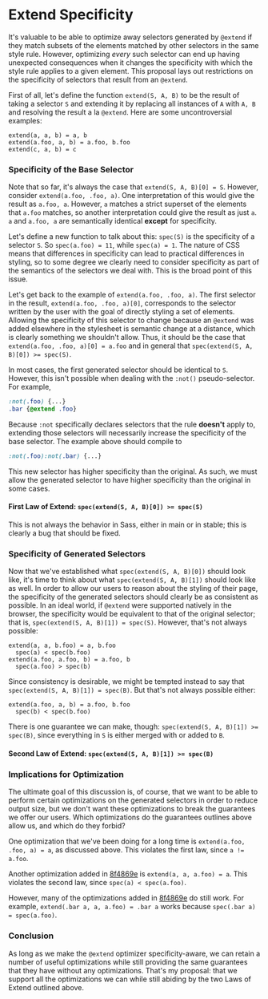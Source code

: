 # Extend Specificity

It's valuable to be able to optimize away selectors generated by `@extend` if
they match subsets of the elements matched by other selectors in the same style
rule. However, optimizing *every* such selector can end up having unexpected
consequences when it changes the specificity with which the style rule applies
to a given element. This proposal lays out restrictions on the specificity of
selectors that result from an `@extend`.

First of all, let's define the function `extend(S, A, B)` to be the result of
taking a selector `S` and extending it by replacing all instances of `A` with
`A, B` and resolving the result a la `@extend`. Here are some uncontroversial
examples:

```
extend(a, a, b) = a, b
extend(a.foo, a, b) = a.foo, b.foo
extend(c, a, b) = c
```

### Specificity of the Base Selector

Note that so far, it's always the case that `extend(S, A, B)[0] = S`. However,
consider `extend(a.foo, .foo, a)`. One interpretation of this would give the
result as `a.foo, a`. However, `a` matches a strict superset of the elements
that `a.foo` matches, so another interpretation could give the result as just
`a`. `a` and `a.foo, a` are semantically identical **except** for specificity.

Let's define a new function to talk about this: `spec(S)` is the specificity of
a selector `S`. So `spec(a.foo) = 11`, while `spec(a) = 1`. The nature of CSS
means that differences in specificity can lead to practical differences in
styling, so to some degree we clearly need to consider specificity as part of
the semantics of the selectors we deal with. This is the broad point of this
issue.

Let's get back to the example of `extend(a.foo, .foo, a)`. The first selector in
the result, `extend(a.foo, .foo, a)[0]`, corresponds to the selector written by
the user with the goal of directly styling a set of elements. Allowing the
specificity of this selector to change because an `@extend` was added elsewhere
in the stylesheet is semantic change at a distance, which is clearly something
we shouldn't allow. Thus, it should be the case that
`extend(a.foo, .foo, a)[0] = a.foo` and in general that
`spec(extend(S, A, B)[0]) >= spec(S)`.

In most cases, the first generated selector should be identical to `S`. However,
this isn't possible when dealing with the `:not()` pseudo-selector. For example,

``` scss
:not(.foo) {...}
.bar {@extend .foo}
```

Because `:not` specifically declares selectors that the rule **doesn't** apply
to, extending those selectors will necessarily increase the specificity of the
base selector. The example above should compile to

``` css
:not(.foo):not(.bar) {...}
```

This new selector has higher specificity than the original. As such, we must
allow the generated selector to have higher specificity than the original in
some cases.

#### First Law of Extend: `spec(extend(S, A, B)[0]) >= spec(S)`

This is not always the behavior in Sass, either in main or in stable; this is
clearly a bug that should be fixed.

### Specificity of Generated Selectors

Now that we've established what `spec(extend(S, A, B)[0])` should look like,
it's time to think about what `spec(extend(S, A, B)[1])` should look like as
well. In order to allow our users to reason about the styling of their page, the
specificity of the generated selectors should clearly be as consistent as
possible. In an ideal world, if `@extend` were supported natively in the
browser, the specificity would be equivalent to that of the original selector;
that is, `spec(extend(S, A, B)[1]) = spec(S)`. However, that's not always
possible:

```
extend(a, a, b.foo) = a, b.foo
  spec(a) < spec(b.foo)
extend(a.foo, a.foo, b) = a.foo, b
  spec(a.foo) > spec(b)
```

Since consistency is desirable, we might be tempted instead to say that
`spec(extend(S, A, B)[1]) = spec(B)`. But that's not always possible either:

```
extend(a.foo, a, b) = a.foo, b.foo
  spec(b) < spec(b.foo)
```

There is one guarantee we can make, though:
`spec(extend(S, A, B)[1]) >= spec(B)`, since everything in `S` is either merged
with or added to `B`.

#### Second Law of Extend: `spec(extend(S, A, B)[1]) >= spec(B)`

### Implications for Optimization

The ultimate goal of this discussion is, of course, that we want to be able to
perform certain optimizations on the generated selectors in order to reduce
output size, but we don't want these optimizations to break the guarantees we
offer our users. Which optimizations do the guarantees outlines above allow us,
and which do they forbid?

One optimization that we've been doing for a long time is
`extend(a.foo, .foo, a) = a`, as discussed above. This violates the first law,
since `a != a.foo`.

Another optimization added in [8f4869e][] is `extend(a, a, a.foo) = a`. This
violates the second law, since `spec(a) < spec(a.foo)`.

[8f4869e]: https://github.com/sass/ruby-sass/commit/8f4869e608e70d7f468bb463ebfe7a939d834e27

However, many of the optimizations added in [8f4869e][] do still work. For
example, `extend(.bar a, a, a.foo) = .bar a` works because
`spec(.bar a) = spec(a.foo)`.

### Conclusion

As long as we make the `@extend` optimizer specificity-aware, we can retain a
number of useful optimizations while still providing the same guarantees that
they have without any optimizations. That's my proposal: that we support all the
optimizations we can while still abiding by the two Laws of Extend outlined
above.
